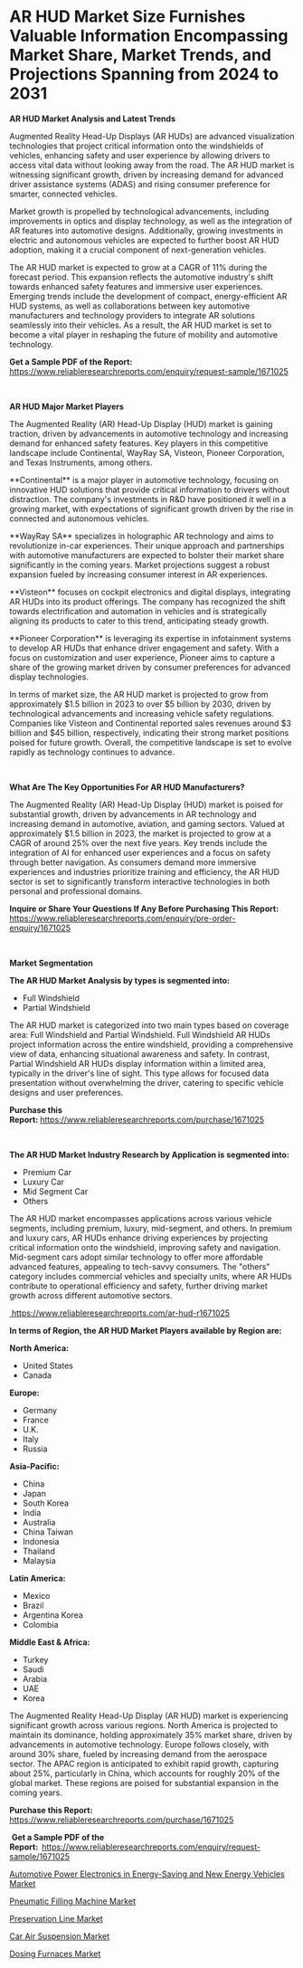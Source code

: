 <p><h1>AR HUD Market Size Furnishes Valuable Information Encompassing Market Share, Market Trends, and Projections Spanning from 2024 to 2031</h1></p><p><strong>AR HUD Market Analysis and Latest Trends</strong></p>
<p><p>Augmented Reality Head-Up Displays (AR HUDs) are advanced visualization technologies that project critical information onto the windshields of vehicles, enhancing safety and user experience by allowing drivers to access vital data without looking away from the road. The AR HUD market is witnessing significant growth, driven by increasing demand for advanced driver assistance systems (ADAS) and rising consumer preference for smarter, connected vehicles.</p><p>Market growth is propelled by technological advancements, including improvements in optics and display technology, as well as the integration of AR features into automotive designs. Additionally, growing investments in electric and autonomous vehicles are expected to further boost AR HUD adoption, making it a crucial component of next-generation vehicles.</p><p>The AR HUD market is expected to grow at a CAGR of 11% during the forecast period. This expansion reflects the automotive industry's shift towards enhanced safety features and immersive user experiences. Emerging trends include the development of compact, energy-efficient AR HUD systems, as well as collaborations between key automotive manufacturers and technology providers to integrate AR solutions seamlessly into their vehicles. As a result, the AR HUD market is set to become a vital player in reshaping the future of mobility and automotive technology.</p></p>
<p><strong>Get a Sample PDF of the Report:&nbsp;</strong> <a href="https://www.reliableresearchreports.com/enquiry/request-sample/1671025?utm_campaign=83&utm_medium=2&utm_source=Github&utm_content=ia&utm_term=20122024&utm_id=ar-hud">https://www.reliableresearchreports.com/enquiry/request-sample/1671025</a></p>
<p>&nbsp;</p>
<p><strong>AR HUD Major Market Players</strong></p>
<p><p>The Augmented Reality (AR) Head-Up Display (HUD) market is gaining traction, driven by advancements in automotive technology and increasing demand for enhanced safety features. Key players in this competitive landscape include Continental, WayRay SA, Visteon, Pioneer Corporation, and Texas Instruments, among others.</p><p>**Continental** is a major player in automotive technology, focusing on innovative HUD solutions that provide critical information to drivers without distraction. The company's investments in R&D have positioned it well in a growing market, with expectations of significant growth driven by the rise in connected and autonomous vehicles.</p><p>**WayRay SA** specializes in holographic AR technology and aims to revolutionize in-car experiences. Their unique approach and partnerships with automotive manufacturers are expected to bolster their market share significantly in the coming years. Market projections suggest a robust expansion fueled by increasing consumer interest in AR experiences.</p><p>**Visteon** focuses on cockpit electronics and digital displays, integrating AR HUDs into its product offerings. The company has recognized the shift towards electrification and automation in vehicles and is strategically aligning its products to cater to this trend, anticipating steady growth.</p><p>**Pioneer Corporation** is leveraging its expertise in infotainment systems to develop AR HUDs that enhance driver engagement and safety. With a focus on customization and user experience, Pioneer aims to capture a share of the growing market driven by consumer preferences for advanced display technologies.</p><p>In terms of market size, the AR HUD market is projected to grow from approximately $1.5 billion in 2023 to over $5 billion by 2030, driven by technological advancements and increasing vehicle safety regulations. Companies like Visteon and Continental reported sales revenues around $3 billion and $45 billion, respectively, indicating their strong market positions poised for future growth. Overall, the competitive landscape is set to evolve rapidly as technology continues to advance.</p></p>
<p>&nbsp;</p>
<p><strong>What Are The Key Opportunities For AR HUD Manufacturers?</strong></p>
<p><p>The Augmented Reality (AR) Head-Up Display (HUD) market is poised for substantial growth, driven by advancements in AR technology and increasing demand in automotive, aviation, and gaming sectors. Valued at approximately $1.5 billion in 2023, the market is projected to grow at a CAGR of around 25% over the next five years. Key trends include the integration of AI for enhanced user experiences and a focus on safety through better navigation. As consumers demand more immersive experiences and industries prioritize training and efficiency, the AR HUD sector is set to significantly transform interactive technologies in both personal and professional domains.</p></p>
<p><strong>Inquire or Share Your Questions If Any Before Purchasing This Report:</strong> <a href="https://www.reliableresearchreports.com/enquiry/pre-order-enquiry/1671025?utm_campaign=83&utm_medium=2&utm_source=Github&utm_content=ia&utm_term=20122024&utm_id=ar-hud">https://www.reliableresearchreports.com/enquiry/pre-order-enquiry/1671025</a></p>
<p>&nbsp;</p>
<p><strong>Market Segmentation</strong></p>
<p><strong>The AR HUD Market Analysis by types is segmented into:</strong></p>
<p><ul><li>Full Windshield</li><li>Partial Windshield</li></ul></p>
<p><p>The AR HUD market is categorized into two main types based on coverage area: Full Windshield and Partial Windshield. Full Windshield AR HUDs project information across the entire windshield, providing a comprehensive view of data, enhancing situational awareness and safety. In contrast, Partial Windshield AR HUDs display information within a limited area, typically in the driver's line of sight. This type allows for focused data presentation without overwhelming the driver, catering to specific vehicle designs and user preferences.</p></p>
<p><strong>Purchase this Report:&nbsp;</strong><a href="https://www.reliableresearchreports.com/purchase/1671025?utm_campaign=83&utm_medium=2&utm_source=Github&utm_content=ia&utm_term=20122024&utm_id=ar-hud">https://www.reliableresearchreports.com/purchase/1671025</a></p>
<p>&nbsp;</p>
<p><strong>The AR HUD Market Industry Research by Application is segmented into:</strong></p>
<p><ul><li>Premium Car</li><li>Luxury Car</li><li>Mid Segment Car</li><li>Others</li></ul></p>
<p><p>The AR HUD market encompasses applications across various vehicle segments, including premium, luxury, mid-segment, and others. In premium and luxury cars, AR HUDs enhance driving experiences by projecting critical information onto the windshield, improving safety and navigation. Mid-segment cars adopt similar technology to offer more affordable advanced features, appealing to tech-savvy consumers. The "others" category includes commercial vehicles and specialty units, where AR HUDs contribute to operational efficiency and safety, further driving market growth across different automotive sectors.</p></p>
<p><a href="https://www.reliableresearchreports.com/ar-hud-r1671025?utm_campaign=83&utm_medium=2&utm_source=Github&utm_content=ia&utm_term=20122024&utm_id=ar-hud">&nbsp;https://www.reliableresearchreports.com/ar-hud-r1671025</a></p>
<p><strong>In terms of Region, the AR HUD Market Players available by Region are:</strong></p>
<p>
    <p> <strong> North America: </strong>
        <ul>
            <li>United States</li>
            <li>Canada</li>
        </ul>
        </p> 
    <p> <strong> Europe: </strong>
        <ul>
            <li>Germany</li>
            <li>France</li>
            <li>U.K.</li>
            <li>Italy</li>
            <li>Russia</li>
        </ul>
        </p> 
    <p> <strong> Asia-Pacific: </strong>
        <ul>
            <li>China</li>
            <li>Japan</li>
            <li>South Korea</li>
            <li>India</li>
            <li>Australia</li>
            <li>China Taiwan</li>
            <li>Indonesia</li>
            <li>Thailand</li>
            <li>Malaysia</li>
        </ul>
        </p> 
    <p> <strong> Latin America: </strong>
        <ul>
            <li>Mexico</li>
            <li>Brazil</li>
            <li>Argentina Korea</li>
            <li>Colombia</li>
        </ul>
        </p> 
    <p> <strong> Middle East & Africa: </strong>
        <ul>
            <li>Turkey</li>
            <li>Saudi</li>
            <li>Arabia</li>
            <li>UAE</li>
            <li>Korea</li>
        </ul>
    </p>
    </p>
<p><p>The Augmented Reality Head-Up Display (AR HUD) market is experiencing significant growth across various regions. North America is projected to maintain its dominance, holding approximately 35% market share, driven by advancements in automotive technology. Europe follows closely, with around 30% share, fueled by increasing demand from the aerospace sector. The APAC region is anticipated to exhibit rapid growth, capturing about 25%, particularly in China, which accounts for roughly 20% of the global market. These regions are poised for substantial expansion in the coming years.</p></p>
<p><strong>Purchase this Report: </strong><a href="https://www.reliableresearchreports.com/purchase/1671025?utm_campaign=83&utm_medium=2&utm_source=Github&utm_content=ia&utm_term=20122024&utm_id=ar-hud">https://www.reliableresearchreports.com/purchase/1671025</a></p>
<p>&nbsp;<strong>Get a Sample PDF of the Report:&nbsp;&nbsp;</strong><a href="https://www.reliableresearchreports.com/enquiry/request-sample/1671025?utm_campaign=83&utm_medium=2&utm_source=Github&utm_content=ia&utm_term=20122024&utm_id=ar-hud">https://www.reliableresearchreports.com/enquiry/request-sample/1671025</a></p>
<p><strong></strong></p>
<p><p><a href="https://github.com/tona7vba/Market-Research-Report-List-1/blob/main/automotive-power-electronics-in-energy-saving-and-new-energy-vehicles-market.md?utm_campaign=83&utm_medium=2&utm_source=Github&utm_content=ia&utm_term=20122024&utm_id=ar-hud">Automotive Power Electronics in Energy-Saving and New Energy Vehicles Market</a></p><p><a href="https://www.linkedin.com/pulse/pneumatic-filling-machine-market-report-anticipated-cagr-ygrke?utm_campaign=83&utm_medium=2&utm_source=Github&utm_content=ia&utm_term=20122024&utm_id=ar-hud">Pneumatic Filling Machine Market</a></p><p><a href="https://www.linkedin.com/pulse/rapid-growth-global-preservation-line-market-cagr-10-from-zyp9e?utm_campaign=83&utm_medium=2&utm_source=Github&utm_content=ia&utm_term=20122024&utm_id=ar-hud">Preservation Line Market</a></p><p><a href="https://github.com/mharielmesa/Market-Research-Report-List-5/blob/main/car-air-suspension-market.md?utm_campaign=83&utm_medium=2&utm_source=Github&utm_content=ia&utm_term=20122024&utm_id=ar-hud">Car Air Suspension Market</a></p><p><a href="https://www.linkedin.com/pulse/dosing-furnaces-market-projections-2024-2031-growing-61-cagr-sqine?utm_campaign=83&utm_medium=2&utm_source=Github&utm_content=ia&utm_term=20122024&utm_id=ar-hud">Dosing Furnaces Market</a></p></p>